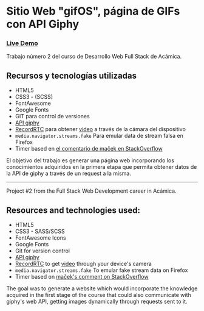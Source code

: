 # Sitio Web "gifOS", página de GIFs con API Giphy

### [Live Demo](https://guido732.github.io/gifOS/)

Trabajo número 2 del curso de Desarrollo Web Full Stack de Acámica.

## Recursos y tecnologías utilizadas

- HTML5
- CSS3 - (SCSS)
- FontAwesome
- Google Fonts
- GIT para control de versiones
- [API giphy](https://developers.giphy.com/)
- [RecordRTC](https://recordrtc.org/) para obtener [video](https://github.com/muaz-khan/RecordRTC/blob/master/simple-demos/RecordRTCPromisesHandler.html) a través de la cámara del dispositivo
- `media.navigator.streams.fake` Para emular data de stream falsa en Firefox
- Timer based en [ el comentario de maček en StackOverflow](https://stackoverflow.com/a/20319035/11596203)

El objetivo del trabajo es generar una página web incorporando los conocimientos adquiridos en la primera etapa que permita obtener datos de la API de giphy a través de un request a la misma.

---

Project #2 from the Full Stack Web Development career in Acámica.

## Resources and technologies used:

- HTML5
- CSS3 - SASS/SCSS
- FontAwesome Icons
- Google Fonts
- Git for version control
- [API giphy](https://developers.giphy.com/)
- [RecordRTC](https://recordrtc.org/) to get [video](https://github.com/muaz-khan/RecordRTC/blob/master/simple-demos/RecordRTCPromisesHandler.html) through your device's camera
- `media.navigator.streams.fake` To emular fake stream data on Firefox
- Timer based on [maček's comment on StackOverflow](https://stackoverflow.com/a/20319035/11596203)

The goal was to generate a website which would incorporate the knowledge acquired in the first stage of the course that could also communicate with giphy's web API, getting images dynamically through requests sent to it.
